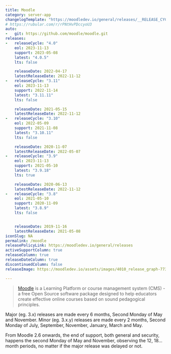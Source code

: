 ```yaml
---
title: Moodle
category: server-app
changelogTemplate: "https://moodledev.io/general/releases/__RELEASE_CYCLE__/__LATEST__"
# https://rubular.com/r/rPNtHvPDccyoU3
auto:
-   git: https://github.com/moodle/moodle.git
releases:
-   releaseCycle: "4.0"
    eol: 2023-11-13
    support: 2023-05-08
    latest: "4.0.5"
    lts: false

    releaseDate: 2022-04-17
    latestReleaseDate: 2022-11-12
-   releaseCycle: "3.11"
    eol: 2023-11-13
    support: 2022-11-14
    latest: "3.11.11"
    lts: false

    releaseDate: 2021-05-15
    latestReleaseDate: 2022-11-12
-   releaseCycle: "3.10"
    eol: 2022-05-09
    support: 2021-11-08
    latest: "3.10.11"
    lts: false

    releaseDate: 2020-11-07
    latestReleaseDate: 2022-05-07
-   releaseCycle: "3.9"
    eol: 2023-11-13
    support: 2021-05-10
    latest: "3.9.18"
    lts: true

    releaseDate: 2020-06-13
    latestReleaseDate: 2022-11-12
-   releaseCycle: "3.8"
    eol: 2021-05-10
    support: 2020-11-09
    latest: "3.8.9"
    lts: false


    releaseDate: 2019-11-16
    latestReleaseDate: 2021-05-08
iconSlug: NA
permalink: /moodle
releasePolicyLink: https://moodledev.io/general/releases
activeSupportColumn: true
releaseColumn: true
releaseDateColumn: true
discontinuedColumn: false
releaseImage: https://moodledev.io/assets/images/4010_release_graph-773a9f767c2a486113610b0eab0e324d.png

---
```


> [Moodle](https://moodle.org/) is a Learning Platform or course management system (CMS) - a free Open Source software package designed to help educators create effective online courses based on sound pedagogical principles.

Major (eg. 3.x) releases are made every 6 months, Second Monday of May and November. Minor (eg. 3.x.y) releases are made every 2 months, Second Monday of July, September, November, January, March and May.

From Moodle 2.6 onwards, the end of support, both general and security, happens the second Monday of May and November, observing the 12, 18... month periods, no matter if the major release was delayed or not.
